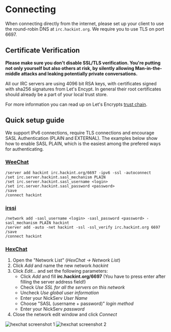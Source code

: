 # Connecting

When connecting directly from the internet, please set up your client to use the round-robin DNS at `irc.hackint.org`. We require you to use TLS on port 6697.

## Certificate Verification

**Please make sure you don't disable SSL/TLS verification. You're putting not only yourself but also others at risk, by silently allowing Man-in-the-middle attacks and leaking potentially private conversations.**

All our IRC servers are using 4096 bit RSA keys, with certificates signed with sha256 signatures from Let's Encypt. In general their root certificates should already be a part of your local trust store. 

For more information you can read up on Let's Encrypts [trust chain](https://letsencrypt.org/certificates/).

## Quick setup guide

We support IPv6 connections, require TLS connections and encourage SASL Authentication (PLAIN and EXTERNAL). The examples below show how to enable SASL PLAIN, which is the easiest among the prefered ways for authenticating.

### [WeeChat](https://weechat.org)
```
/server add hackint irc.hackint.org/6697 -ipv6 -ssl -autoconnect
/set irc.server.hackint.sasl_mechanism PLAIN
/set irc.server.hackint.sasl_username <login>
/set irc.server.hackint.sasl_password <password>
/save
/connect hackint
```

### [irssi](https://irssi.org/)

```
/network add -sasl_username <login> -sasl_password <password> -sasl_mechanism PLAIN hackint
/server add -auto -net hackint -ssl -ssl_verify irc.hackint.org 6697
/save
/connect hackint
```

### [HexChat](https://hexchat.github.io/)
1. Open the "Network List" (*HexChat -> Network List*)
2. Click *Add* and name the new network *hackint*
3. Click *Edit...* and set the following parameters:
   - Click *Add* and fill **irc.hackint.org/6697** (You have to press enter after filling the server address field!)
   - Check *Use SSL for all the servers on this network*
   - Uncheck *Use global user information*
   - Enter your NickServ *User Name*
   - Choose "SASL (username + password)" *login method*
   - Enter your NickServ *password*
4. Close the network edit window and click *Connect*

![hexchat screenshot 1][hexchat1]
![hexchat screenshot 2][hexchat2]

[hexchat1]:/images/docs/hexchat1.png
[hexchat2]:/images/docs/hexchat2.png
